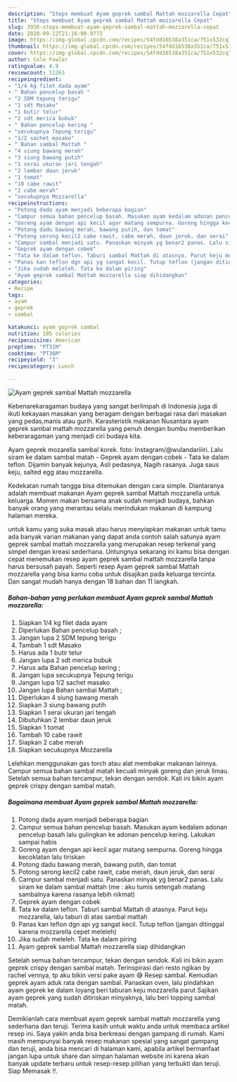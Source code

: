 ```yaml
---
description: "Steps membuat Ayam geprek sambal Mattah mozzarella Cepat"
title: "Steps membuat Ayam geprek sambal Mattah mozzarella Cepat"
slug: 3936-steps-membuat-ayam-geprek-sambal-mattah-mozzarella-cepat
date: 2020-09-12T21:16:00.977Z
image: https://img-global.cpcdn.com/recipes/54fdd16538a351ca/751x532cq70/ayam-geprek-sambal-mattah-mozzarella-foto-resep-utama.jpg
thumbnail: https://img-global.cpcdn.com/recipes/54fdd16538a351ca/751x532cq70/ayam-geprek-sambal-mattah-mozzarella-foto-resep-utama.jpg
cover: https://img-global.cpcdn.com/recipes/54fdd16538a351ca/751x532cq70/ayam-geprek-sambal-mattah-mozzarella-foto-resep-utama.jpg
author: Cole Fowler
ratingvalue: 4.9
reviewcount: 11263
recipeingredient:
- "1/4 kg filet dada ayam"
- " Bahan pencelup basah "
- "2 SDM tepung terigu"
- "1 sdt Masako"
- "1 butir telur"
- "2 sdt merica bubuk"
- " Bahan pencelup kering "
- "secukupnya Tepung terigu"
- "1/2 sachet masako"
- " Bahan sambal Mattah "
- "4 siung bawang merah"
- "3 siung bawang putih"
- "1 serai ukuran jari tengah"
- "2 lembar daun jeruk"
- "1 tomat"
- "10 cabe rawit"
- "2 cabe merah"
- "secukupnya Mozzarella"
recipeinstructions:
- "Potong dada ayam menjadi beberapa bagian"
- "Campur semua bahan pencelup basah. Masukan ayam kedalam adonan pencelup basah lalu gulingkan ke adonan pencelup kering. Lakukan sampai habis"
- "Goreng ayam dengan api kecil agar matang sempurna. Goreng hingga kecoklatan lalu tiriskan"
- "Potong dadu bawang merah, bawang putih, dan tomat"
- "Potong serong kecil2 cabe rawit, cabe merah, daun jeruk, dan serai"
- "Campur sambal menjadi satu. Panaskan minyak yg benar2 panas. Lalu siram ke dalam sambal mattah (me : aku tumis setengah matang sambalnya karena rasanya lebih nikmat)"
- "Geprek ayam dengan cobek"
- "Tata ke dalam teflon. Taburi sambal Mattah di atasnya. Parut keju mozzarella, lalu taburi di atas sambal mattah"
- "Panas kan teflon dgn api yg sangat kecil. Tutup teflon (jangan ditinggal karena mozzarella cepet meleleh)"
- "Jika sudah meleleh. Tata ke dalam piring"
- "Ayam geprek sambal Mattah mozzarella siap dihidangkan"
categories:
- Recipe
tags:
- ayam
- geprek
- sambal

katakunci: ayam geprek sambal 
nutrition: 105 calories
recipecuisine: American
preptime: "PT31M"
cooktime: "PT36M"
recipeyield: "3"
recipecategory: Lunch

---
```



![Ayam geprek sambal Mattah mozzarella](https://img-global.cpcdn.com/recipes/54fdd16538a351ca/751x532cq70/ayam-geprek-sambal-mattah-mozzarella-foto-resep-utama.jpg)

Kebenarekaragaman budaya yang sangat berlimpah di Indonesia juga di ikuti kekayaan masakan yang beragam dengan berbagai rasa dari masakan yang pedas,manis atau gurih. Karasteristik makanan Nusantara ayam geprek sambal mattah mozzarella yang penuh dengan bumbu memberikan keberaragaman yang menjadi ciri budaya kita.


Ayam geprek mozarella sambal korek. foto: Instagram/@wulandariiiri. Lalu siram ke dalam sambal matah - Geprek ayam dengan cobek - Tata ke dalam teflon. Dijamin banyak kejunya, Asli pedasnya, Nagih rasanya. Juga saus keju, salted egg atau mozzarella.

Kedekatan rumah tangga bisa ditemukan dengan cara simple. Diantaranya adalah membuat makanan Ayam geprek sambal Mattah mozzarella untuk keluarga. Momen makan bersama anak sudah menjadi budaya, bahkan banyak orang yang merantau selalu merindukan makanan di kampung halaman mereka.

untuk kamu yang suka masak atau harus menyiapkan makanan untuk tamu ada banyak varian makanan yang dapat anda contoh salah satunya ayam geprek sambal mattah mozzarella yang merupakan resep terkenal yang simpel dengan kreasi sederhana. Untungnya sekarang ini kamu bisa dengan cepat menemukan resep ayam geprek sambal mattah mozzarella tanpa harus bersusah payah.
Seperti resep Ayam geprek sambal Mattah mozzarella yang bisa kamu coba untuk disajikan pada keluarga tercinta. Dan sangat mudah hanya dengan 18 bahan dan 11 langkah.


<!--inarticleads1-->

##### Bahan-bahan yang perlukan membuat Ayam geprek sambal Mattah mozzarella:

1. Siapkan 1/4 kg filet dada ayam
1. Diperlukan  Bahan pencelup basah ;
1. Jangan lupa 2 SDM tepung terigu
1. Tambah 1 sdt Masako
1. Harus ada 1 butir telur
1. Jangan lupa 2 sdt merica bubuk
1. Harus ada  Bahan pencelup kering ;
1. Jangan lupa secukupnya Tepung terigu
1. Jangan lupa 1/2 sachet masako
1. Jangan lupa  Bahan sambal Mattah ;
1. Diperlukan 4 siung bawang merah
1. Siapkan 3 siung bawang putih
1. Siapkan 1 serai ukuran jari tengah
1. Dibutuhkan 2 lembar daun jeruk
1. Siapkan 1 tomat
1. Tambah 10 cabe rawit
1. Siapkan 2 cabe merah
1. Siapkan secukupnya Mozzarella


Lelehkan menggunakan gas torch atau alat membakar makanan lainnya. Campur semua bahan sambal matah kecuali minyak goreng dan jeruk limau. Setelah semua bahan tercampur, tekan dengan sendok. Kali ini bikin ayam geprek crispy dengan sambal matah. 

<!--inarticleads2-->

##### Bagaimana membuat  Ayam geprek sambal Mattah mozzarella:

1. Potong dada ayam menjadi beberapa bagian
1. Campur semua bahan pencelup basah. Masukan ayam kedalam adonan pencelup basah lalu gulingkan ke adonan pencelup kering. Lakukan sampai habis
1. Goreng ayam dengan api kecil agar matang sempurna. Goreng hingga kecoklatan lalu tiriskan
1. Potong dadu bawang merah, bawang putih, dan tomat
1. Potong serong kecil2 cabe rawit, cabe merah, daun jeruk, dan serai
1. Campur sambal menjadi satu. Panaskan minyak yg benar2 panas. Lalu siram ke dalam sambal mattah (me : aku tumis setengah matang sambalnya karena rasanya lebih nikmat)
1. Geprek ayam dengan cobek
1. Tata ke dalam teflon. Taburi sambal Mattah di atasnya. Parut keju mozzarella, lalu taburi di atas sambal mattah
1. Panas kan teflon dgn api yg sangat kecil. Tutup teflon (jangan ditinggal karena mozzarella cepet meleleh)
1. Jika sudah meleleh. Tata ke dalam piring
1. Ayam geprek sambal Mattah mozzarella siap dihidangkan


Setelah semua bahan tercampur, tekan dengan sendok. Kali ini bikin ayam geprek crispy dengan sambal matah. Terinspirasi dari resto ngikan by rachel vennya, tp aku bikin versi pake ayam 😅 Resep sambal. Kemudian geprek ayam aduk rata dengan sambal. Panaskan oven, lalu pindahkan ayam geprek ke dalam loyang beri taburan keju mozzarella parut Sajikan ayam geprek yang sudah ditiriskan minyaknya, lalu beri topping sambal matah. 

Demikianlah cara membuat ayam geprek sambal mattah mozzarella yang sederhana dan teruji. Terima kasih untuk waktu anda untuk membaca artikel resep ini. Saya yakin anda bisa berkreasi dengan gampang di rumah. Kami masih mempunyai banyak resep makanan spesial yang sangat gampang dan teruji, anda bisa mencari di halaman kami, apabila artikel bermanfaat jangan lupa untuk share dan simpan halaman website ini karena akan banyak update terbaru untuk resep-resep pilihan yang terbukti dan teruji. Siap Memasak !!. 
